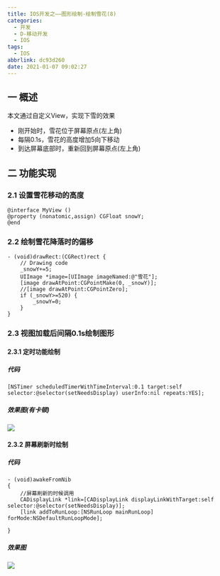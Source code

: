 ```yaml
---
title: IOS开发之——图形绘制-绘制雪花(8)
categories:
  - 开发
  - D-移动开发
  - IOS
tags:
  - IOS
abbrlink: dc93d260
date: 2021-01-07 09:02:27
---
```

## 一 概述

本文通过自定义View，实现下雪的效果

* 刚开始时，雪花位于屏幕原点(左上角)
* 每隔0.1s，雪花的高度增加5向下移动
* 到达屏幕底部时，重新回到屏幕原点(左上角)

<!--more-->

## 二 功能实现

### 2.1 设置雪花移动的高度

```
@interface MyView ()
@property (nonatomic,assign) CGFloat snowY;
@end
```

### 2.2 绘制雪花降落时的偏移

```
- (void)drawRect:(CGRect)rect {
    // Drawing code
    _snowY+=5;
    UIImage *image=[UIImage imageNamed:@"雪花"];
    [image drawAtPoint:CGPointMake(0, _snowY)];
    //[image drawAtPoint:CGPointZero];
    if (_snowY>=520) {
        _snowY=0;
    }
}
```

### 2.3 视图加载后间隔0.1s绘制图形

#### 2.3.1 定时功能绘制

##### 代码

```
[NSTimer scheduledTimerWithTimeInterval:0.1 target:self selector:@selector(setNeedsDisplay) userInfo:nil repeats:YES];
```

##### 效果图(有卡顿)

![][1]

#### 2.3.2 屏幕刷新时绘制
##### 代码

```
- (void)awakeFromNib
{
 	//屏幕刷新的时候调用
	CADisplayLink *link=[CADisplayLink displayLinkWithTarget:self selector:@selector(setNeedsDisplay)];
	[link addToRunLoop:[NSRunLoop mainRunLoop] forMode:NSDefaultRunLoopMode];
       
}
```

##### 效果图
![][2]



[1]:https://cdn.jsdelivr.net/gh/PGzxc/CDN@master/blog-ios/ios-draw-snowflake-timer.gif
[2]:https://cdn.jsdelivr.net/gh/PGzxc/CDN@master/blog-ios/ios-draw-snowflake-refresh.gif